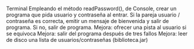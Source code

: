 Terminal
Empleando el método readPassword(), de Console, crear un programa que pida
usuario y contraseña al entrar. Si la pareja usuario / contraseña es correcta, emitir un
mensaje de bienvenida y salir de programa. Si no, salir de programa.
Mejora: ofrecer una pista al usuario si se equivoca
Mejora: salir del programa después de tres fallos
Mejora: leer de disco una lista de usuarios/contraseñas (biblioteca.jar)